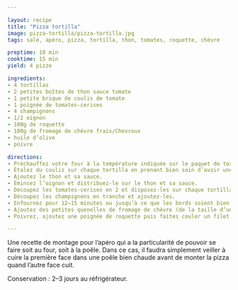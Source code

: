 ```yaml
---

layout: recipe
title: "Pizza tortilla"
image: pizza-tortilla/pizza-tortilla.jpg
tags: salé, apéro, pizza, tortilla, thon, tomates, roquette, chèvre

preptime: 10 min
cooktime: 15 min
yield: 4 pizze

ingredients:
- 4 tortillas
- 2 petites boîtes de thon sauce tomate
- 1 petite brique de coulis de tomate
- 1 poignée de tomates-cerises
- 4 champignons
- 1/2 oignon
- 100g de roquette
- 100g de fromage de chèvre frais/Chevroux
- huile d’olive
- poivre

directions:
- Préchauffez votre four à la température indiquée sur le paquet de tortillas.
- Étalez du coulis sur chaque tortilla en prenant bien soin d’avoir une couche homogène.
- Ajoutez le thon et sa sauce.
- Émincez l’oignon et distribuez-le sur le thon et sa sauce.
- Découpez les tomates-cerises en 2 et disposez-les sur chaque tortilla.
- Découpez les champignons en tranche et ajoutez-les.
- Enfournez pour 12–15 minutes ou jusqu’à ce que les bords soient bien croquants.
- Ajoutez des petites quenelles de fromage de chèvre (de la taille d’une cuillère à café).
- Poivrez, ajoutez une poignée de roquette puis faites couler un filet d’huile d’olive par dessus et dégustez.

---
```


Une recette de montage pour l’apéro qui a la particularité de pouvoir se faire soit au four, soit à la poêle. Dans ce cas, il faudra simplement veiller à cuire la première face dans une poêle bien chaude avant de monter la pizza quand l’autre face cuit.

Conservation&nbsp;: 2–3 jours au réfrigérateur.